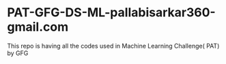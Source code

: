 # PAT-GFG-DS-ML-pallabisarkar360-gmail.com
This repo is having all the codes used in Machine Learning Challenge( PAT) by GFG

